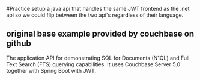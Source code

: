 
#Practice
setup a java api that handles the same JWT frontend as the .net api so we could flip between the two api's regardless of their language.


## original base example provided by couchbase on github
The application API for
 demonstrating SQL for Documents (N1QL) and Full Text Search (FTS) querying capabilities. It uses Couchbase Server 5.0
together with Spring Boot with JWT.



